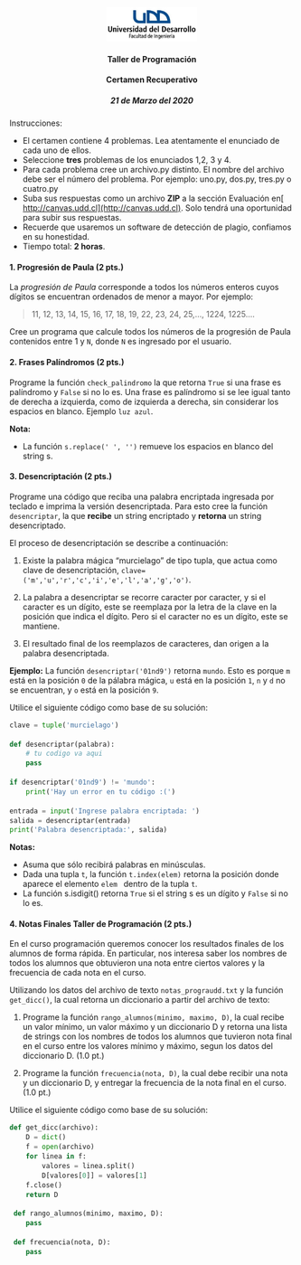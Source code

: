 <div align="center">
<img src="logo_UDD_Facultad_Ingenieria.jpg" style="float: center; height: 60px;" >
</div>

<h4 align="center">Taller de Programación</h4>
<h4 align="center">Certamen Recuperativo</h4>
<h5 align="center">21 de Marzo del 2020</h5>

Instrucciones: 

- El certamen contiene 4 problemas. Lea atentamente el enunciado de cada uno de ellos.
- Seleccione **tres** problemas de los enunciados 1,2, 3 y 4.
- Para cada problema cree un archivo.py distinto. El nombre del archivo debe ser el número del problema. Por ejemplo: uno.py, dos.py, tres.py o cuatro.py
- Suba sus respuestas como un archivo **ZIP** a la sección Evaluación en[ http://canvas.udd.cl](http://canvas.udd.cl). Solo tendrá una oportunidad para subir sus respuestas.
- Recuerde que usaremos un software de detección de plagio, confiamos en su honestidad.
- Tiempo total: **2 horas**.

<div style="page-break-after: always;"></div>

#### 1.  Progresión de Paula (2 pts.)

La *progresión de Paula* corresponde a todos los números enteros cuyos dígitos se encuentran ordenados de menor a mayor. Por ejemplo:

> 11, 12, 13, 14, 15, 16, 17, 18, 19, 22, 23, 24, 25,..., 1224, 1225....

Cree un programa que calcule todos los números de la progresión de Paula contenidos entre 1 y ``N``, donde `N` es ingresado por el usuario.

<div style="page-break-after: always;"></div>

#### 2. Frases Palíndromos (2 pts.)

Programe la función `check_palindromo` la que retorna `True` si una frase es palíndromo y `False` si no lo es. Una frase es palíndromo si se lee igual tanto de derecha a izquierda, como de izquierda a derecha, sin considerar los espacios en blanco. Ejemplo `luz azul`.

**Nota:**

- La función `s.replace(' ', '')` remueve los espacios en blanco del string s.

<div style="page-break-after: always;"></div>

#### 3. Desencriptación (2 pts.) 

Programe una código que reciba una palabra encriptada ingresada por teclado e imprima la versión desencriptada. Para esto cree la función `desencriptar`, la que **recibe** un string encriptado y **retorna** un string desencriptado.

El proceso de desencriptación se describe a continuación:

1. Existe la palabra mágica “murcielago” de tipo tupla, que actua como clave de desencriptación, `clave=('m','u','r','c','i','e','l','a','g','o')`.

2.	La palabra a desencriptar se recorre caracter por caracter, y si el caracter es un dígito, este se reemplaza por la letra de la clave en la posición que indica el dígito. Pero si el caracter no es un dígito, este se mantiene.
	
3. El resultado final de los reemplazos de caracteres, dan origen a la palabra desencriptada.

**Ejemplo:** La función `desencriptar('01nd9')` retorna `mundo`. Esto es porque `m` está en la posición `0` de la pálabra mágica, `u` está en la posición `1`, `n` y `d` no se encuentran, y `o` está en la posición `9`.

Utilice el siguiente código como base de su solución:

```python
clave = tuple('murcielago')

def desencriptar(palabra):
    # tu codigo va aqui
    pass
  
if desencriptar('01nd9') != 'mundo': 
	print('Hay un error en tu código :(')
  
entrada = input('Ingrese palabra encriptada: ')
salida = desencriptar(entrada)
print('Palabra desencriptada:', salida)
```

**Notas:** 

- Asuma que sólo recibirá palabras en minúsculas.
- Dada una tupla `t`, la función `t.index(elem)` retorna la posición donde aparece el elemento `elem ` dentro de la tupla `t`.
- La función s.isdigit() retorna `True` si el string s es un dígito y `False` si no lo es.

<div style="page-break-after: always;"></div>

#### 4. Notas Finales Taller de Programación (2 pts.)

En el curso programación queremos conocer los resultados finales de los alumnos de forma rápida. En particular, nos interesa saber los nombres de todos los alumnos que obtuvieron una nota entre ciertos valores y la frecuencia de cada nota en el curso. 

Utilizando los datos del archivo de texto `notas_prograudd.txt` y la función `get_dicc()`, la cual retorna un diccionario a partir del archivo de texto:

1. Programe la función `rango_alumnos(minimo, maximo, D)`, la cual recibe un valor mínimo, un valor máximo y un diccionario D y retorna una lista de strings con los nombres de todos los alumnos que tuvieron nota final en el curso entre los valores mínimo y máximo, segun los datos del diccionario D. (1.0 pt.)

2. Programe la función `frecuencia(nota, D)`, la cual debe recibir una nota y un diccionario D, y entregar la frecuencia de la nota final en el curso. (1.0 pt.)

Utilice el siguiente código como base de su solución:

```python
def get_dicc(archivo):
    D = dict()
    f = open(archivo)
    for linea in f:
        valores = linea.split()
        D[valores[0]] = valores[1]
    f.close()
    return D
 
 def rango_alumnos(minimo, maximo, D):
 	pass
 	
 def frecuencia(nota, D):
 	pass

```
